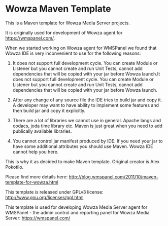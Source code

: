 Wowza Maven Template
====================

This is a Maven template for Wowza Media Server projects.

It is originally used for development of Wowza agent for https://wmspanel.com/.

When we started working on Wowza agent for WMSPanel we found that Wowza IDE is very inconvenient to use for the following reasons:

1. It does not support full development cycle. You can create Module or Listener but you cannot create and run Unit Tests, cannot add dependencies that will be copied with your jar before Wowza launch.It does not support full development cycle. You can create Module or Listener but you cannot create and run Unit Tests, cannot add dependencies that will be copied with your jar before Wowza launch.

2. After any change of any source file the IDE tries to build jar and copy it. A developer may want to have ability to implement some features and then build jar and copy it explicitly.

3. There are a lot of libraries we cannot use in general. Apache langs and codacs, joda time library etc. Maven is just great when you need to add publically available libraries.

4. You cannot control jar manifest produced by IDE. If you need your jar to have some additional attributes you should use Maven. Wowza IDE cannot help you here.

This is why it as decided to make Maven template. Original creator is Alex Pokotilo.

Please find more details here: http://blog.wmspanel.com/2011/10/maven-template-for-wowza.html

This template is released under GPLv3 license: http://www.gnu.org/licenses/gpl.html



This template is used for developing Wowza Media Server agent for WMSPanel - the admin control and reporting panel for Wowza Media Server: https://wmspanel.com/

